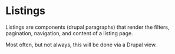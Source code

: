 # Listings

Listings are components (drupal paragraphs) that render the filters, pagination, navigation,
and content of a listing page.

Most often, but not always, this will be done via a Drupal view.